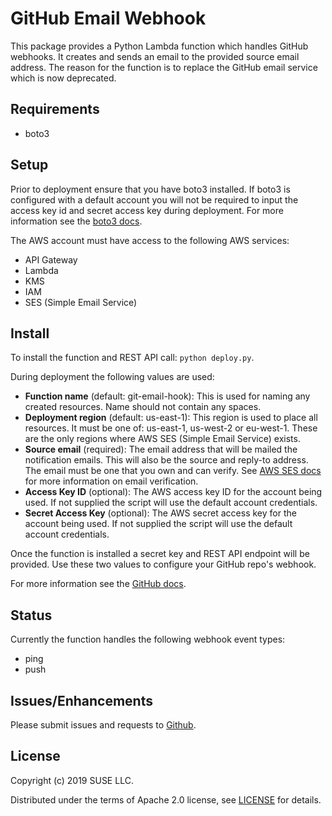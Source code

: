 # GitHub Email Webhook

This package provides a Python Lambda function which handles GitHub
webhooks. It creates and sends an email to the provided source email address.
The reason for the function is to replace the GitHub email service which is
now deprecated.

## Requirements

- boto3

## Setup

Prior to deployment ensure that you have boto3 installed. If boto3 is
configured with a default account you will not be required to input the
access key id and secret access key during deployment. For more information
see the [boto3 docs](https://boto3.amazonaws.com/v1/documentation/api/latest/guide/configuration.html#shared-credentials-file).

The AWS account must have access to the following AWS services:

- API Gateway
- Lambda
- KMS
- IAM
- SES (Simple Email Service)

## Install

To install the function and REST API call: `python deploy.py`.

During deployment the following values are used:

- **Function name** (default: git-email-hook): This is used for naming any
created resources. Name should not contain any spaces.
- **Deployment region** (default: us-east-1): This region is used to place
all resources. It must be one of: us-east-1, us-west-2 or eu-west-1. These
are the only regions where AWS SES (Simple Email Service) exists.
- **Source email** (required): The email address that will be mailed the
notification emails. This will also be the source and reply-to address. The
email must be one that you own and can verify. See
[AWS SES docs](https://docs.aws.amazon.com/ses/latest/DeveloperGuide/verify-email-addresses.html)
for more information on email verification.
- **Access Key ID** (optional): The AWS access key ID for the account being
used. If not supplied the script will use the default account credentials.
- **Secret Access Key** (optional): The AWS secret access key for the account
being used. If not supplied the script will use the default account
credentials.

Once the function is installed a secret key and REST API endpoint will
be provided. Use these two values to configure your GitHub repo's webhook.

For more information see the
[GitHub docs](https://developer.github.com/webhooks/creating/).

## Status

Currently the function handles the following webhook event types:

- ping
- push

## Issues/Enhancements

Please submit issues and requests to
[Github](https://github.com/SUSE-Enceladus/github-email-webhook/issues).

## License

Copyright (c) 2019 SUSE LLC.

Distributed under the terms of Apache 2.0 license, see
[LICENSE](https://github.com/SUSE-Enceladus/github-email-webhook/blob/master/LICENSE)
for details.
